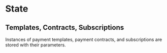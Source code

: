 # State

## Templates, Contracts, Subscriptions

Instances of payment templates, payment contracts, and subscriptions are stored with their parameters.
